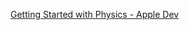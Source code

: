 [Getting Started with Physics - Apple Dev](https://developer.apple.com/documentation/spritekit/getting_started_with_physics)
